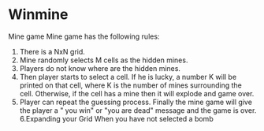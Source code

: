 # Winmine
Mine game
Mine game has the following rules:
1. There is a NxN grid.
2. Mine randomly selects M cells as the hidden mines.
3. Players do not know where are the hidden mines.
4. Then player starts to select a cell. If he is lucky, a number K will be printed on
that cell, where K is the number of mines surrounding the cell. Otherwise, if the cell has a mine then it will explode and game over.
5. Player can repeat the guessing process. Finally the mine game will give the player a " you win" or "you are dead" message and the game is over.
6.Expanding your Grid When you have not selected a bomb


